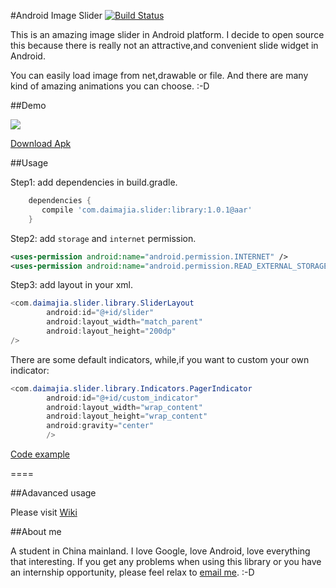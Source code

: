 #Android Image Slider [![Build Status](https://travis-ci.org/daimajia/AndroidImageSlider.svg)](https://travis-ci.org/daimajia/AndroidImageSlider)
 
This is an amazing image slider in Android platform. I decide to open source this because there is really not an attractive,and convenient slide widget in Android.
 
You can easily load image from net,drawable or file. And there are many kind of amazing animations you can choose. :-D
 
##Demo
 
![](http://ww3.sinaimg.cn/mw690/610dc034jw1egzor66ojdg20950fknpe.gif)

[Download Apk](http://jmp.sh/K3mBLCy)
 
##Usage

Step1: add dependencies in build.gradle.

```groovy
	dependencies {
	   compile 'com.daimajia.slider:library:1.0.1@aar'
	}
```

Step2: add `storage` and `internet` permission.

```xml
<uses-permission android:name="android.permission.INTERNET" /> 
<uses-permission android:name="android.permission.READ_EXTERNAL_STORAGE" />
```

Step3: add layout in your xml.
 
```java
<com.daimajia.slider.library.SliderLayout
        android:id="@+id/slider"
        android:layout_width="match_parent"
        android:layout_height="200dp"
/>
```        
 
There are some default indicators, while,if you want to custom your own indicator:
 
```java
<com.daimajia.slider.library.Indicators.PagerIndicator
        android:id="@+id/custom_indicator"
        android:layout_width="wrap_content"
        android:layout_height="wrap_content"
        android:gravity="center"
        />
```

[Code example](https://github.com/daimajia/AndroidImageSlider/blob/master/demo%2Fsrc%2Fmain%2Fjava%2Fcom%2Fdaimajia%2Fslider%2Fdemo%2FMainActivity.java)
 
====
 
##Adavanced usage

Please visit [Wiki](https://github.com/daimajia/AndroidImageSlider/wiki)
 
##About me
 
A student in China mainland. I love Google, love Android, love everything that interesting. If you get any problems when using this library or you have an internship opportunity, please feel relax to [email me](mailto:daimajia@gmail.com). :-D
